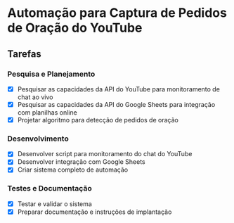 # Automação para Captura de Pedidos de Oração do YouTube

## Tarefas

### Pesquisa e Planejamento
- [x] Pesquisar as capacidades da API do YouTube para monitoramento de chat ao vivo
- [x] Pesquisar as capacidades da API do Google Sheets para integração com planilhas online
- [x] Projetar algoritmo para detecção de pedidos de oração

### Desenvolvimento
- [x] Desenvolver script para monitoramento do chat do YouTube
- [x] Desenvolver integração com Google Sheets
- [x] Criar sistema completo de automação

### Testes e Documentação
- [x] Testar e validar o sistema
- [x] Preparar documentação e instruções de implantação
